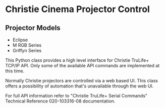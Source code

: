 # Christie Cinema Projector Control

## Projector Models

- Eclipse
- M RGB Series
- Griffyn Series

This Python class provides a high level interface for Christie TruLife+ TCP/IP API.
Only some of the available API commands are implemented at this time.

Normally Christie projectors are controlled via a web based UI. This class offers a possibility of automation that's unavailable through the web UI.

For full API information refer to "Christie TruLife+ Serial Commands" Technical Reference 020-103316-08 documentation.
